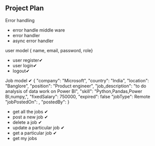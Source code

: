 ## Project Plan
Error handling
- error handle middle ware
- error handler
- async error handler

user model
{ name, email, password, role}
- user register✔
- user login✔
- logout✔

Job model ✔
{
    "company": "Microsoft",
    "country": "India",
    "location": "Banglore",
    "position": "Product engineer",
    "job_description": "to do analysis of data work on Power BI",
    "skill": "Python,Pandas,Power BI,numpy,",
    "fixedSalary": 750000,
    "expired": false
    "jobType": Remote
    "jobPostedOn": ,
    "postedBy":
} 
- get all the jobs ✔
- post a new job ✔
- delete a job ✔
- update a particular job ✔
- get a particular job ✔
- get my jobs 

